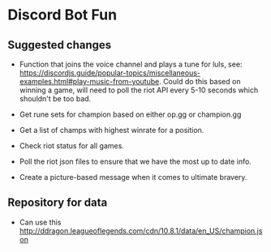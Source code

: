 # Discord Bot Fun

## Suggested changes

- Function that joins the voice channel and plays a tune for luls, see: https://discordjs.guide/popular-topics/miscellaneous-examples.html#play-music-from-youtube. Could do this based on winning a game, will need to poll the riot API every 5-10 seconds which shouldn't be too bad.

- Get rune sets for champion based on either op.gg or champion.gg
- Get a list of champs with highest winrate for a position.
- Check riot status for all games.
- Poll the riot json files to ensure that we have the most up to date info.
- Create a picture-based message when it comes to ultimate bravery.

## Repository for data
- Can use this http://ddragon.leagueoflegends.com/cdn/10.8.1/data/en_US/champion.json